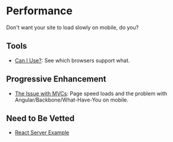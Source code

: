 # Performance
Don't want your site to load slowly on mobile, do you?

## Tools
- [Can I Use?](http://caniuse.com/#feat=spdy): See which browsers support what.

## Progressive Enhancement
- [The Issue with MVCs](http://timkadlec.com/2015/02/client-side-templatings-major-bug/): Page speed loads and the problem with Angular/Backbone/What-Have-You on mobile.

## Need to Be Vetted
- [React Server Example](https://github.com/mhart/react-server-example)
